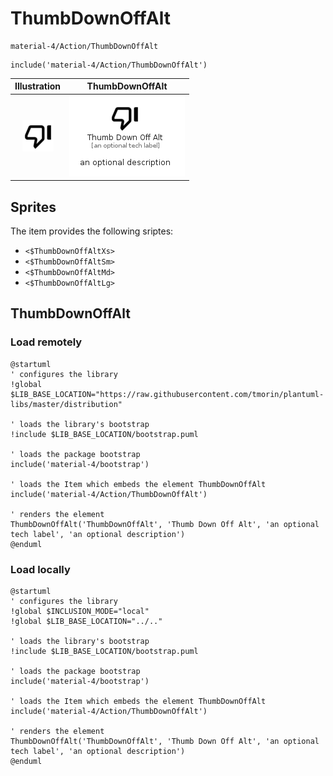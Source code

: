 # ThumbDownOffAlt


```text
material-4/Action/ThumbDownOffAlt
```

```text
include('material-4/Action/ThumbDownOffAlt')
```



| Illustration | ThumbDownOffAlt |
| :---: | :---: |
| ![illustration for Illustration](../../material-4/Action/ThumbDownOffAlt.png) | ![illustration for ThumbDownOffAlt](../../material-4/Action/ThumbDownOffAlt.Local.png) |



## Sprites
The item provides the following sriptes:

- `<$ThumbDownOffAltXs>`
- `<$ThumbDownOffAltSm>`
- `<$ThumbDownOffAltMd>`
- `<$ThumbDownOffAltLg>`





## ThumbDownOffAlt

### Load remotely
```plantuml
@startuml
' configures the library
!global $LIB_BASE_LOCATION="https://raw.githubusercontent.com/tmorin/plantuml-libs/master/distribution"

' loads the library's bootstrap
!include $LIB_BASE_LOCATION/bootstrap.puml

' loads the package bootstrap
include('material-4/bootstrap')

' loads the Item which embeds the element ThumbDownOffAlt
include('material-4/Action/ThumbDownOffAlt')

' renders the element
ThumbDownOffAlt('ThumbDownOffAlt', 'Thumb Down Off Alt', 'an optional tech label', 'an optional description')
@enduml
```

### Load locally
```plantuml
@startuml
' configures the library
!global $INCLUSION_MODE="local"
!global $LIB_BASE_LOCATION="../.."

' loads the library's bootstrap
!include $LIB_BASE_LOCATION/bootstrap.puml

' loads the package bootstrap
include('material-4/bootstrap')

' loads the Item which embeds the element ThumbDownOffAlt
include('material-4/Action/ThumbDownOffAlt')

' renders the element
ThumbDownOffAlt('ThumbDownOffAlt', 'Thumb Down Off Alt', 'an optional tech label', 'an optional description')
@enduml
```

